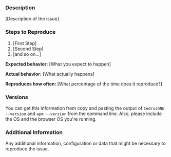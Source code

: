 ### Description

[Description of the issue]

### Steps to Reproduce

1. [First Step]
2. [Second Step]
3. [and so on...]

**Expected behavior:** [What you expect to happen]

**Actual behavior:** [What actually happens]

**Reproduces how often:** [What percentage of the time does it reproduce?]

### Versions

You can get this information from copy and pasting the output of `CedrusONE --version` and `apm --version` from the command line. Also, please include the OS and the browser OS you're running.

### Additional Information

Any additional information, configuration or data that might be necessary to reproduce the issue.
